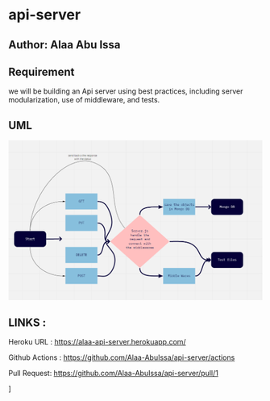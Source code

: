 # api-server

## Author: Alaa Abu Issa

## Requirement 
we will be building an Api server using best practices, including server modularization, use of middleware, and tests.


## UML 

<img src="./src/UML.png" />

## LINKS :

Heroku URL : https://alaa-api-server.herokuapp.com/

Github Actions : https://github.com/Alaa-AbuIssa/api-server/actions

Pull Request: https://github.com/Alaa-AbuIssa/api-server/pull/1

]